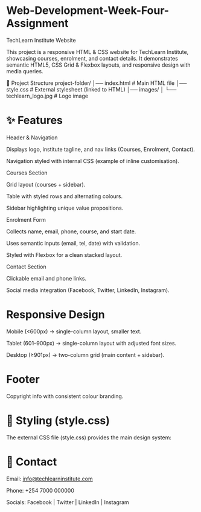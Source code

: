 # Web-Development-Week-Four-Assignment
TechLearn Institute Website

This project is a responsive HTML & CSS website for TechLearn Institute, showcasing courses, enrolment, and contact details. It demonstrates semantic HTML5, CSS Grid & Flexbox layouts, and responsive design with media queries.

📂 Project Structure
project-folder/
│── index.html         # Main HTML file
│── style.css          # External stylesheet (linked to HTML)
│── images/
│   └── techlearn_logo.jpg   # Logo image

# ✨ Features

Header & Navigation

Displays logo, institute tagline, and nav links (Courses, Enrolment, Contact).

Navigation styled with internal CSS (example of inline customisation).

Courses Section

Grid layout (courses + sidebar).

Table with styled rows and alternating colours.

Sidebar highlighting unique value propositions.

Enrolment Form

Collects name, email, phone, course, and start date.

Uses semantic inputs (email, tel, date) with validation.

Styled with Flexbox for a clean stacked layout.

Contact Section

Clickable email and phone links.

Social media integration (Facebook, Twitter, LinkedIn, Instagram).

# Responsive Design

Mobile (<600px) → single-column layout, smaller text.

Tablet (601–900px) → single-column layout with adjusted font sizes.

Desktop (≥901px) → two-column grid (main content + sidebar).

# Footer

Copyright info with consistent colour branding.

# 🎨 Styling (style.css)

The external CSS file (style.css) provides the main design system:


# 📧 Contact

Email: info@techlearninstitute.com

Phone: +254 7000 000000

Socials: Facebook
 | Twitter
 | LinkedIn
 | Instagram
